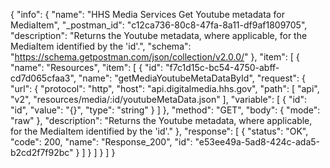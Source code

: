 {
  "info": {
    "name": "HHS Media Services Get Youtube metadata for MediaItem",
    "_postman_id": "c12ca736-80c8-47fa-8a11-df9af1809705",
    "description": "Returns the Youtube metadata, where applicable, for the MediaItem identified by the 'id'.",
    "schema": "https://schema.getpostman.com/json/collection/v2.0.0/"
  },
  "item": [
    {
      "name": "Resources",
      "item": [
        {
          "id": "f7c1d15c-bc54-4750-abff-cd7d065cfaa3",
          "name": "getMediaYoutubeMetaDataById",
          "request": {
            "url": {
              "protocol": "http",
              "host": "api.digitalmedia.hhs.gov",
              "path": [
                "api",
                "v2",
                "resources/media/:id/youtubeMetaData.json"
              ],
              "variable": [
                {
                  "id": "id",
                  "value": "{}",
                  "type": "string"
                }
              ]
            },
            "method": "GET",
            "body": {
              "mode": "raw"
            },
            "description": "Returns the Youtube metadata, where applicable, for the MediaItem identified by the 'id'."
          },
          "response": [
            {
              "status": "OK",
              "code": 200,
              "name": "Response_200",
              "id": "e53ee49a-5ad8-424c-ada5-b2cd2f7f92bc"
            }
          ]
        }
      ]
    }
  ]
}